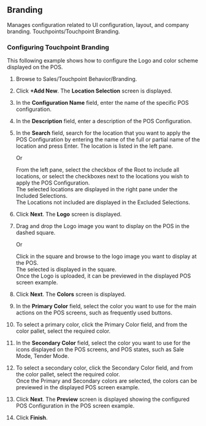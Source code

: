 ## Branding

Manages configuration related to UI configuration, layout, and company branding. Touchpoints/Touchpoint Branding.

### Configuring Touchpoint Branding

This following example shows how to configure the Logo and color scheme displayed on the POS.

1. Browse to Sales/Touchpoint Behavior/Branding.
2. Click **+Add New**. The **Location Selection** screen is displayed.
3. In the **Configuration Name** field, enter the name of the specific POS configuration.
4. In the **Description** field, enter a description of the POS Configuration.
5. In the **Search** field, search for the location that you want to apply the POS Configuration by entering the name of the full or partial name of the location and press Enter. The location is listed in the left pane.  

    Or  

    From the left pane, select the checkbox of the Root to include all locations, or select the checkboxes next to the locations you wish to apply the POS Configuration.  
    The selected locations are displayed in the right pane under the Included Selections.  
    The Locations not included are displayed in the Excluded Selections.
6. Click **Next**. The **Logo** screen is displayed.
7. Drag and drop the Logo image you want to display on the POS in the dashed square.  

    Or  

    Click in the square and browse to the logo image you want to display at the POS.  
    The selected is displayed in the square.  
    Once the Logo is uploaded, it can be previewed in the displayed POS screen example.
8. Click **Next**. The **Colors** screen is displayed.
9. In the **Primary Color** field, select the color you want to use for the main actions on the POS screens, such as frequently used buttons.
10. To select a primary color, click the Primary Color field, and from the color pallet, select the required color.
11. In the **Secondary Color** field, select the color you want to use for the icons displayed on the POS screens, and POS states, such as Sale Mode, Tender Mode.
12. To select a secondary color, click the Secondary Color field, and from the color pallet, select the required color.  
Once the Primary and Secondary colors are selected, the colors can be previewed in the displayed POS screen example.
13. Click **Next**. The **Preview** screen is displayed showing the configured POS Configuration in the POS screen example.
14. Click **Finish**.
